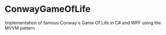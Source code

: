 # ConwayGameOfLife
Implementation of famous Conway`s Game Of Life in C# and WPF using the MVVM pattern 
